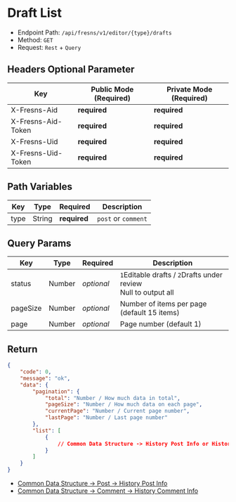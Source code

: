 # Draft List

- Endpoint Path: `/api/fresns/v1/editor/{type}/drafts`
- Method: `GET`
- Request: `Rest` + `Query`

## Headers Optional Parameter

| Key | Public Mode (Required) | Private Mode (Required) |
| --- | --- | --- |
| X-Fresns-Aid | **required** | **required** |
| X-Fresns-Aid-Token | **required** | **required** |
| X-Fresns-Uid | **required** | **required** |
| X-Fresns-Uid-Token | **required** | **required** |

## Path Variables

| Key | Type | Required | Description |
| --- | --- | --- | --- |
| type | String | **required** | `post` or `comment` |

## Query Params

| Key | Type | Required | Description |
| --- | --- | --- | --- |
| status | Number | *optional* | `1`Editable drafts / `2`Drafts under review<br>Null to output all |
| pageSize | Number | *optional* | Number of items per page (default 15 items) |
| page | Number | *optional* | Page number (default 1) |

## Return

```json
{
    "code": 0,
    "message": "ok",
    "data": {
        "pagination": {
            "total": "Number / How much data in total",
            "pageSize": "Number / How much data on each page",
            "currentPage": "Number / Current page number",
            "lastPage": "Number / Last page number"
        },
        "list": [
            {
                // Common Data Structure -> History Post Info or History Comment Info
            }
        ]
    }
}
```

- [Common Data Structure -> Post -> History Post Info](../../reference/data/post.md#history-post-info)
- [Common Data Structure -> Comment -> History Comment Info](../../reference/data/comment.md#history-comment-info)
